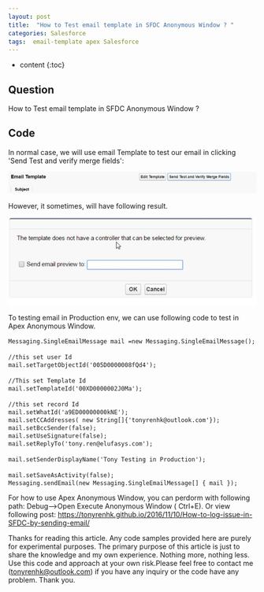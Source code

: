 ```yaml
---
layout: post
title:  "How to Test email template in SFDC Anonymous Window ? "
categories: Salesforce
tags:  email-template apex Salesforce
---
```

* content
{:toc}


## Question

How to Test email template in SFDC Anonymous Window ?






## Code

In normal case, we will use email Template to test our email in clicking 'Send Test and verify merge fields':

![alt tag](https://raw.githubusercontent.com/TonyRenHK/TonyRen/master/Img/B/2017-03-05-How-to-Testing-email-template-in-SFDC-Anonymous-Window1.JPG)

However, it sometimes, will have following result.

![alt tag](https://raw.githubusercontent.com/TonyRenHK/TonyRen/master/Img/B/2017-03-05-How-to-Testing-email-template-in-SFDC-Anonymous-Window2.JPG)

To testing email in Production env, we can use following code to test in Apex Anonymous Window.

```
Messaging.SingleEmailMessage mail =new Messaging.SingleEmailMessage(); 
 
//this set user Id 
mail.setTargetObjectId('005D0000008fQd4'); 
 
//This set Template Id 
mail.setTemplateId('00XD0000002J0Ma'); 
 
//this set record Id 
mail.setWhatId('a9ED00000000kNE');    
mail.setCCAddresses( new String[]{'tonyrenhk@outlook.com'}); 
mail.setBccSender(false); 
mail.setUseSignature(false); 
mail.setReplyTo('tony.ren@elufasys.com'); 
 
mail.setSenderDisplayName('Tony Testing in Production'); 
 
mail.setSaveAsActivity(false);  
Messaging.sendEmail(new Messaging.SingleEmailMessage[] { mail });

```
For how to use Apex Anonymous Window, you can perdorm with following path: Debug–>Open Execute Anonymous Window ( Ctrl+E).
Or view following post:
https://tonyrenhk.github.io/2016/11/10/How-to-log-issue-in-SFDC-by-sending-email/


Thanks for reading this article. Any code samples provided here are purely for experimental purposes. The primary purpose of this article is just to share the knowledge and my own experience. Nothing more, nothing less. Use this code and approach at your own risk.Please feel free to contact me (tonyrenhk@outlook.com) if you have any inquiry or the code have any problem. Thank you.

